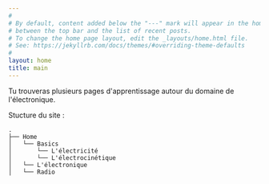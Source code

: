 ```yaml
---
#
# By default, content added below the "---" mark will appear in the home page
# between the top bar and the list of recent posts.
# To change the home page layout, edit the _layouts/home.html file.
# See: https://jekyllrb.com/docs/themes/#overriding-theme-defaults
#
layout: home
title: main
---
```


Tu trouveras plusieurs pages d'apprentissage autour du domaine de l'électronique.

Stucture du site :
```
.
├── Home
│   └── Basics
│       └── L'électricité
│       └── L'électrocinétique
│   └── L'électronique
│   └── Radio
```